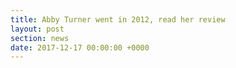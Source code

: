 ```yaml
---
title: Abby Turner went in 2012, read her review
layout: post
section: news
date: 2017-12-17 00:00:00 +0000
---
```

